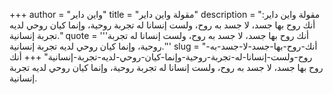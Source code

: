 +++
author = "واين داير"
title = "مقولة واين داير"
description = "مقولة واين داير: أنك روح بها جسد، لا جسد به روح، ولست إنسانا له تجربة روحية، وإنما كيان روحي لديه تجربة إنسانية."
quote = '''أنك روح بها جسد، لا جسد به روح، ولست إنسانا له تجربة روحية، وإنما كيان روحي لديه تجربة إنسانية.''' 
slug = "أنك-روح-بها-جسد-لا-جسد-به-روح-ولست-إنسانا-له-تجربة-روحية-وإنما-كيان-روحي-لديه-تجربة-إنسانية"
+++
أنك روح بها جسد، لا جسد به روح، ولست إنسانا له تجربة روحية، وإنما كيان روحي لديه تجربة إنسانية.
